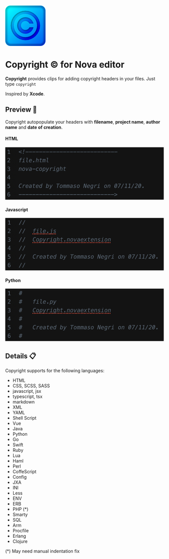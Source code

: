 ![](https://raw.githubusercontent.com/tommasongr/nova-copyright/main/assets/nova-copyright.png)

# Copyright © for Nova editor

**Copyright** provides clips for adding copyright headers in your files. Just type `copyright`

Inspired by **Xcode**.

## Preview 👀

Copyright autopopulate your headers with **filename**, **project name**, **author name** and **date of creation**.

#### HTML

![HTML Header](https://raw.githubusercontent.com/tommasongr/nova-copyright/main/assets/screenshots/screen-html.png)

#### Javascript

![Javascript Header](https://raw.githubusercontent.com/tommasongr/nova-copyright/main/assets/screenshots/screen-js.png)

#### Python

![Python Header](https://raw.githubusercontent.com/tommasongr/nova-copyright/main/assets/screenshots/screen-py.png)

## Details 📋

Copyright supports for the following languages:

- HTML
- CSS, SCSS, SASS
- javascript, jsx
- typescript, tsx
- markdown
- XML
- YAML
- Shell Script
- Vue
- Java
- Python
- Go
- Swift
- Ruby
- Lua
- Haml
- Perl
- CoffeScript
- Config
- JXA
- INI
- Less
- ENV
- ERB
- PHP (\*)
- Smarty
- SQL
- Arm
- Procfile
- Erlang
- Clojure

(\*) May need manual indentation fix
